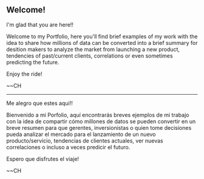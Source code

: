 ## Welcome! 

I'm glad that you are here!! 

Welcome to my Portfolio, here you'll find brief examples of my work with the idea to share how millions of data can be converted into a brief summary for desition makers to analyze the market from launching a new product, tendencies of past/current clients, correlations or even sometimes predicting the future.

Enjoy the ride! 

~~CH


----------

Me alegro que estes aqui!! 

Bienvenido a mi Porfolio, aquí encontrarás breves ejemplos de mi trabajo con la idea de compartir cómo millones de datos se pueden convertir en un breve resumen para que gerentes, inversionistas o quien tome decisiones pueda analizar el mercado para el lanzamiento de un nuevo producto/servicio, tendencias de clientes actuales, ver nuevas correlaciones o incluso a veces predicir el futuro.

Espero que disfrutes el viaje! 

~~CH
